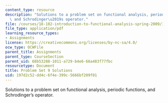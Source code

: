 ```yaml
---
content_type: resource
description: "Solutions to a problem set on functional analysis, periodic functions,\
  \ and Schrodinger\u2019s operator."
file: /courses/18-102-introduction-to-functional-analysis-spring-2009/197d2c52dd4c6f4e399c5666bf209f01_MIT18_102s09_sol_pset09.pdf
file_type: application/pdf
learning_resource_types:
- Assignments
license: https://creativecommons.org/licenses/by-nc-sa/4.0/
ocw_type: OCWFile
parent_title: Assignments
parent_type: CourseSection
parent_uid: 68b53288-1011-a729-b4e6-66a483f77fbc
resourcetype: Document
title: Problem Set 9 Solutions
uid: 197d2c52-dd4c-6f4e-399c-5666bf209f01
---
```

Solutions to a problem set on functional analysis, periodic functions, and Schrodinger’s operator.